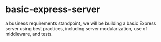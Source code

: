 # basic-express-server
a business requirements standpoint, we will be building a basic Express server using best practices, including server modularization, use of middleware, and tests.
